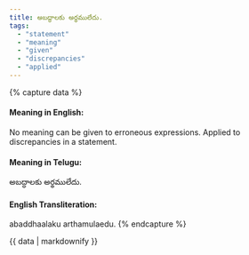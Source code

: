 ```yaml
---
title: అబద్ధాలకు అర్థములేదు.
tags:
  - "statement"
  - "meaning"
  - "given"
  - "discrepancies"
  - "applied"
---
```


{% capture data %}
#### Meaning in English:
No meaning can be given to erroneous expressions.
Applied to discrepancies in a statement.

#### Meaning in Telugu:
అబద్ధాలకు అర్థములేదు.

#### English Transliteration:
abaddhaalaku arthamulaedu.
{% endcapture %}

<div class="notice">{{ data | markdownify }}</div>

